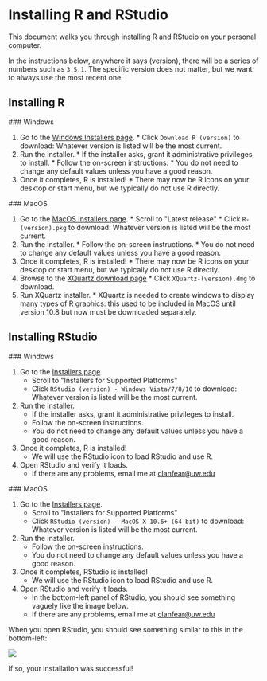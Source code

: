 
# Installing R and RStudio

This document walks you through installing R and RStudio on your personal computer.

In the instructions below, anywhere it says (version), there will be a series of numbers such as `3.5.1`. The specific version does not matter, but we want to always use the most recent one.

## Installing R

<div class="row">
 <div class="col-md-6">
  ### Windows

   1. Go to the [Windows Installers page](https://cran.r-project.org/bin/windows/base/).
    * Click `Download R (version)` to download: Whatever version is listed will be the most current.
   2. Run the installer.
    * If the installer asks, grant it administrative privileges to install.
    * Follow the on-screen instructions.
    * You do not need to change any default values unless you have a good reason.
   3. Once it completes, R is installed!
    * There may now be R icons on your desktop or start menu, but we typically do not use R directly.
 </div>
 <div class="col-md-6">
  ### MacOS

   1. Go to the [MacOS Installers page](https://cran.r-project.org/bin/macosx/).
    * Scroll to "Latest release"
    * Click `R-(version).pkg` to download: Whatever version is listed will be the most current.
   2. Run the installer.
    * Follow the on-screen instructions.
    * You do not need to change any default values unless you have a good reason.
   3. Once it completes, R is installed!
    * There may now be R icons on your desktop or start menu, but we typically do not use R directly.
   4. Browse to the [XQuartz download page](https://www.xquartz.org/)
    * Click `XQuartz-(version).dmg` to download.
   5. Run XQuartz installer.
    * XQuartz is needed to create windows to display many types of R graphics: this used to be included in MacOS until version 10.8 but now must be downloaded separately.
 </div>
</div>

## Installing RStudio

<div class="row">
<div class="col-md-6">
### Windows

1. Go to the [Installers page](https://www.rstudio.com/products/rstudio/download/#download).
    * Scroll to "Installers for Supported Platforms"
    * Click `RStudio (version) - Windows Vista/7/8/10` to download: Whatever version is listed will be the most current.
2. Run the installer.
    * If the installer asks, grant it administrative privileges to install.
    * Follow the on-screen instructions.
    * You do not need to change any default values unless you have a good reason.
3. Once it completes, R is installed!
    * We will use the RStudio icon to load RStudio and use R.
4. Open RStudio and verify it loads.
    * If there are any problems, email me at [clanfear@uw.edu](mailto:clanfear@uw.edu)
</div>
<div class="col-md-6">
### MacOS

1. Go to the [Installers page](https://www.rstudio.com/products/rstudio/download/#download).
    * Scroll to "Installers for Supported Platforms"
    * Click `RStudio (version) - MacOS X 10.6+ (64-bit)` to download: Whatever version is listed will be the most current.
2. Run the installer.
    * Follow the on-screen instructions.
    * You do not need to change any default values unless you have a good reason.
3. Once it completes, RStudio is installed!
    * We will use the RStudio icon to load RStudio and use R.
4. Open RStudio and verify it loads.
    * In the bottom-left panel of RStudio, you should see something vaguely like the image below.
    * If there are any problems, email me at [clanfear@uw.edu](mailto:clanfear@uw.edu)
</div>
</div>

When you open RStudio, you should see something similar to this in the bottom-left:

![](https://raw.githubusercontent.com/clanfear/CSSS508/master/dics/img/r_first_load.png)

If so, your installation was successful!


